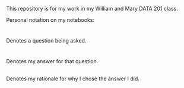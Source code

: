 This repository is for my work in my William and Mary DATA 201 class.

Personal notation on my notebooks:

# 
Denotes a question being asked.

#   # 
Denotes my answer for that question.

## 
Denotes my rationale for why I chose the answer I did.
